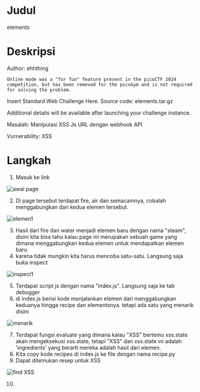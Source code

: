 # Judul
elements

# Deskripsi
Author: ehhthing

    Online mode was a "for fun" feature present in the picoCTF 2024 competition, but has been removed for the picoGym and is not required for solving the problem.

Insert Standard Web Challenge Here. Source code: elements.tar.gz

Additional details will be available after launching your challenge instance.

Masalah: Manipulasi XSS Js URL dengan webhook API 

Vurnerability: XSS

# Langkah
1. Masuk ke link

![awal page](https://github.com/user-attachments/assets/42685199-a896-416a-b49d-1f3a3f3c55d9)

2. Di page tersebut terdapat fire, air dan semacamnya, cobalah menggabungkan dari kedua elemen tersebut. 

![elemen1](https://github.com/user-attachments/assets/22780268-45a9-41c0-b12e-9e98375c78af)

3. Hasil dari fire dan water menjadi elemen baru dengan nama "steam", disini kita bisa tahu kalau page ini merupakan sebuah game yang dimana menggabungkan kedua elemen untuk mendapatkan elemen baru
4. karena tidak mungkin kita harus mencoba satu-satu. Langsung saja buka inspect

![inspect1](https://github.com/user-attachments/assets/409c53d1-c779-48cb-91b7-2ee32df96c5e)

5. Terdapat script js dengan nama "index.js". Langsung saja ke tab debugger
6. di index.js berisi kode menjalankan elemen dari menggabungkan keduanya hingga recipe dan elementsnya. tetapi ada satu yang menarik disini

![menarik](https://github.com/user-attachments/assets/967e7761-a5ce-4d54-84a8-83f7378aa539)

7. Terdapat fungsi evaluate yang dimana kalau "XSS" bertemu xss.state akan mengeksekusi xss.state, tetapi "XSS" dan xss.state ini adalah 'ingredients' yang berarti mereka adalah hasil dari elemen.
8. Kita copy kode recipes di index.js ke file dengan nama recipe.py
9. Dapat ditemukan resep untuk XSS

![find XSS](https://github.com/user-attachments/assets/8d5b75f5-92fa-4c40-9da2-0b7a2ddbe153)

10.



